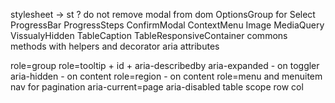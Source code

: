 stylesheet -> st ?
do not remove modal from dom
OptionsGroup for Select
ProgressBar
ProgressSteps
ConfirmModal
ContextMenu
Image
MediaQuery
VissualyHidden
TableCaption
TableResponsiveContainer
commons methods with helpers and decorator
aria attributes


role=group
role=tooltip + id + aria-describedby
aria-expanded - on toggler
aria-hidden - on content
role=region - on content
role=menu and menuitem
nav for pagination
aria-current=page
aria-disabled
table scope row col
